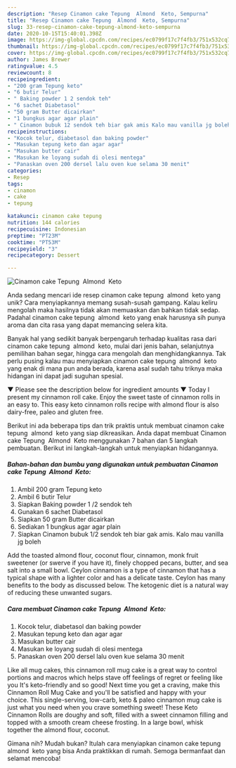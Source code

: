 ```yaml
---
description: "Resep Cinamon cake Tepung  Almond  Keto, Sempurna"
title: "Resep Cinamon cake Tepung  Almond  Keto, Sempurna"
slug: 33-resep-cinamon-cake-tepung-almond-keto-sempurna
date: 2020-10-15T15:40:01.398Z
image: https://img-global.cpcdn.com/recipes/ec0799f17c7f4fb3/751x532cq70/cinamon-cake-tepung-almond-keto-foto-resep-utama.jpg
thumbnail: https://img-global.cpcdn.com/recipes/ec0799f17c7f4fb3/751x532cq70/cinamon-cake-tepung-almond-keto-foto-resep-utama.jpg
cover: https://img-global.cpcdn.com/recipes/ec0799f17c7f4fb3/751x532cq70/cinamon-cake-tepung-almond-keto-foto-resep-utama.jpg
author: James Brewer
ratingvalue: 4.5
reviewcount: 8
recipeingredient:
- "200 gram Tepung keto"
- "6 butir Telur"
- " Baking powder 1 2 sendok teh"
- "6 sachet Diabetasol"
- "50 gram Butter dicairkan"
- "1 bungkus agar agar plain"
- " Cinamon bubuk 12 sendok teh biar gak amis Kalo mau vanilla jg boleh"
recipeinstructions:
- "Kocok telur, diabetasol dan baking powder"
- "Masukan tepung keto dan agar agar"
- "Masukan butter cair"
- "Masukan ke loyang sudah di olesi mentega"
- "Panaskan oven 200 dersel lalu oven kue selama 30 menit"
categories:
- Resep
tags:
- cinamon
- cake
- tepung

katakunci: cinamon cake tepung 
nutrition: 144 calories
recipecuisine: Indonesian
preptime: "PT23M"
cooktime: "PT53M"
recipeyield: "3"
recipecategory: Dessert

---
```



![Cinamon cake Tepung  Almond  Keto](https://img-global.cpcdn.com/recipes/ec0799f17c7f4fb3/751x532cq70/cinamon-cake-tepung-almond-keto-foto-resep-utama.jpg)

Anda sedang mencari ide resep cinamon cake tepung  almond  keto yang unik? Cara menyiapkannya memang susah-susah gampang. Kalau keliru mengolah maka hasilnya tidak akan memuaskan dan bahkan tidak sedap. Padahal cinamon cake tepung  almond  keto yang enak harusnya sih punya aroma dan cita rasa yang dapat memancing selera kita.

Banyak hal yang sedikit banyak berpengaruh terhadap kualitas rasa dari cinamon cake tepung  almond  keto, mulai dari jenis bahan, selanjutnya pemilihan bahan segar, hingga cara mengolah dan menghidangkannya. Tak perlu pusing kalau mau menyiapkan cinamon cake tepung  almond  keto yang enak di mana pun anda berada, karena asal sudah tahu triknya maka hidangan ini dapat jadi suguhan spesial.

▼ Please see the description below for ingredient amounts ▼ Today I present my cinnamon roll cake. Enjoy the sweet taste of cinnamon rolls in an easy to. This easy keto cinnamon rolls recipe with almond flour is also dairy-free, paleo and gluten free.


Berikut ini ada beberapa tips dan trik praktis untuk membuat cinamon cake tepung  almond  keto yang siap dikreasikan. Anda dapat membuat Cinamon cake Tepung  Almond  Keto menggunakan 7 bahan dan 5 langkah pembuatan. Berikut ini langkah-langkah untuk menyiapkan hidangannya.

<!--inarticleads1-->

##### Bahan-bahan dan bumbu yang digunakan untuk pembuatan Cinamon cake Tepung  Almond  Keto:

1. Ambil 200 gram Tepung keto
1. Ambil 6 butir Telur
1. Siapkan  Baking powder 1 /2 sendok teh
1. Gunakan 6 sachet Diabetasol
1. Siapkan 50 gram Butter dicairkan
1. Sediakan 1 bungkus agar agar plain
1. Siapkan  Cinamon bubuk 1/2 sendok teh biar gak amis. Kalo mau vanilla jg boleh


Add the toasted almond flour, coconut flour, cinnamon, monk fruit sweetener (or swerve if you have it), finely chopped pecans, butter, and sea salt into a small bowl. Ceylon cinnamon is a type of cinnamon that has a typical shape with a lighter color and has a delicate taste. Ceylon has many benefits to the body as discussed below. The ketogenic diet is a natural way of reducing these unwanted sugars. 

<!--inarticleads2-->

##### Cara membuat Cinamon cake Tepung  Almond  Keto:

1. Kocok telur, diabetasol dan baking powder
1. Masukan tepung keto dan agar agar
1. Masukan butter cair
1. Masukan ke loyang sudah di olesi mentega
1. Panaskan oven 200 dersel lalu oven kue selama 30 menit


Like all mug cakes, this cinnamon roll mug cake is a great way to control portions and macros which helps stave off feelings of regret or feeling like you It&#39;s keto-friendly and so good! Next time you get a craving, make this Cinnamon Roll Mug Cake and you&#39;ll be satisfied and happy with your choice. This single-serving, low-carb, keto &amp; paleo cinnamon mug cake is just what you need when you crave something sweet! These Keto Cinnamon Rolls are doughy and soft, filled with a sweet cinnamon filling and topped with a smooth cream cheese frosting. In a large bowl, whisk together the almond flour, coconut. 

Gimana nih? Mudah bukan? Itulah cara menyiapkan cinamon cake tepung  almond  keto yang bisa Anda praktikkan di rumah. Semoga bermanfaat dan selamat mencoba!
